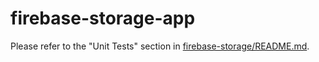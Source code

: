 # firebase-storage-app

Please refer to the "Unit Tests" section in [firebase-storage/README.md](
https://github.com/firebase/firebase-android-sdk/blob/vguthal-main/firebase-storage/README.md).
